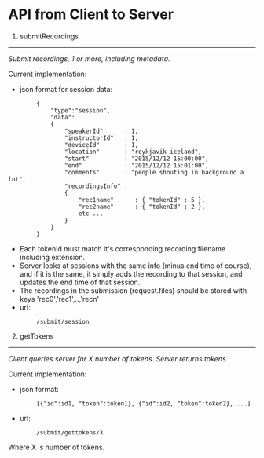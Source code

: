 # API from Client to Server


1. submitRecordings
----------------

*Submit recordings, 1 or more, including metadata.*

Current implementation:
* json format for session data:
```
        {    
            "type":"session",
            "data": 
            {
                "speakerId"      : 1,
                "instructorId"   : 1,
                "deviceId"       : 1,
                "location"       : "reykjavik iceland",
                "start"          : "2015/12/12 15:00:00",
                "end"            : "2015/12/12 15:01:00",
                "comments"       : "people shouting in background a lot",
                "recordingsInfo" : 
                {
                    "rec1name"      : { "tokenId" : 5 },
                    "rec2name"      : { "tokenId" : 2 },
                    etc ...                            
                }
            }
        }
```
  * Each tokenId must match it's corresponding recording filename including extension.
  * Server looks at sessions with the same info (minus end time of course), and if it is the same, it simply adds the recording to that session, and updates the end time of that session.
* The recordings in the submission (request.files) should be stored with keys 'rec0','rec1',..,'recn'
* url:
```
        /submit/session
```

2. getTokens
------------

*Client queries server for X number of tokens. Server returns tokens.*

Current implementation:
* json format: 
```
        [{"id":id1, "token":token1}, {"id":id2, "token":token2}, ...]
```
* url:
```
        /submit/gettokens/X
```
Where X is number of tokens.